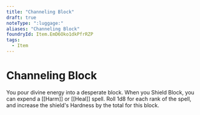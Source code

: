 ```yaml
---
title: "Channeling Block"
draft: true
noteType: ":luggage:"
aliases: "Channeling Block"
foundryId: Item.EmD6Oko1dkPfrRZP
tags:
  - Item
---
```


# Channeling Block

You pour divine energy into a desperate block. When you Shield Block, you can expend a [[Harm]] or [[Heal]] spell. Roll 1d8 for each rank of the spell, and increase the shield's Hardness by the total for this block.
